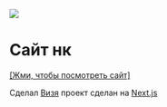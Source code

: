 ![](https://imgur.com/Qoj7dbO.png)

#

# Сайт нк
[[Жми, чтобы посмотреть сайт]](https://nekocorp.gq)

Сделал [Визя](https://t.me/wesleezz) проект сделан на [Next.js](https://nextjs.org)
